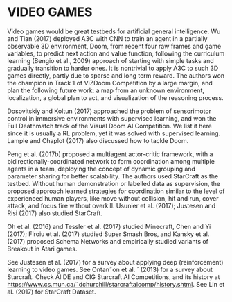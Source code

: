 

<!--
 * @version:
 * @Author:  StevenJokess（蔡舒起） https://github.com/StevenJokess
 * @Date: 2023-06-01 00:19:11
 * @LastEditors:  StevenJokess（蔡舒起） https://github.com/StevenJokess
 * @LastEditTime: 2023-06-01 00:19:18
 * @Description:
 * @Help me: make friends by a867907127@gmail.com and help me get some “foreign” things or service I need in life; 如有帮助，请赞助，失业3年了。![支付宝收款码](https://github.com/StevenJokess/d2rl/blob/master/img/%E6%94%B6.jpg)
 * @TODO::
 * @Reference:
-->
# VIDEO GAMES

Video games would be great testbeds for artificial general intelligence. Wu and Tian (2017) deployed A3C with CNN to train an agent in a partially observable 3D environment, Doom, from recent four raw frames and game variables, to predict next action and value function, following the curriculum learning (Bengio et al., 2009) approach of starting with simple tasks and gradually transition to harder ones. It is nontrivial to apply A3C to such 3D games directly, partly due to sparse and long term reward. The authors won the champion in Track 1 of ViZDoom Competition by a large margin, and plan the following future work: a map from an unknown environment, localization, a global plan to act, and visualization of the reasoning process.

Dosovitskiy and Koltun (2017) approached the problem of sensorimotor control in immersive environments with supervised learning, and won the Full Deathmatch track of the Visual Doom AI Competition. We list it here since it is usually a RL problem, yet it was solved with supervised
learning. Lample and Chaplot (2017) also discussed how to tackle Doom.

Peng et al. (2017b) proposed a multiagent actor-critic framework, with a bidirectionally-coordinated
network to form coordination among multiple agents in a team, deploying the concept of dynamic
grouping and parameter sharing for better scalability. The authors used StarCraft as the testbed.
Without human demonstration or labelled data as supervision, the proposed approach learned strategies for coordination similar to the level of experienced human players, like move without collision,
hit and run, cover attack, and focus fire without overkill. Usunier et al. (2017); Justesen and Risi
(2017) also studied StarCraft.

Oh et al. (2016) and Tessler et al. (2017) studied Minecraft, Chen and Yi (2017); Firoiu et al. (2017)
studied Super Smash Bros, and Kansky et al. (2017) proposed Schema Networks and empirically
studied variants of Breakout in Atari games.

See Justesen et al. (2017) for a survey about applying deep (reinforcement) learning to video games.
See Ontan˜on et al. ´ (2013) for a survey about Starcraft. Check AIIDE and CIG Starcraft AI Competitions, and its history at https://www.cs.mun.ca/˜dchurchill/starcraftaicomp/history.shtml. See Lin
et al. (2017) for StarCraft Dataset.

[1]: https://arxiv.org/abs/1701.07274
